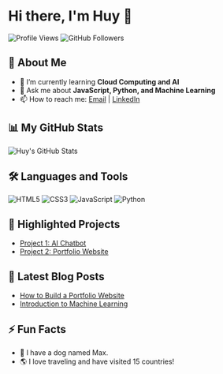
# Hi there, I'm Huy 👋

![Profile Views](https://komarev.com/ghpvc/?username=huyq84&color=blue)
![GitHub Followers](https://img.shields.io/github/followers/huyq84?style=social)

## 🚀 About Me
- 🌱 I’m currently learning **Cloud Computing and AI**
- 💬 Ask me about **JavaScript, Python, and Machine Learning**
- 📫 How to reach me: [Email](mailto:huyq84@example.com) | [LinkedIn](https://linkedin.com/in/huyq84)

## 📊 My GitHub Stats
![Huy's GitHub Stats](https://github-readme-stats.vercel.app/api?username=huyq84&show_icons=true&theme=radical)

## 🛠️ Languages and Tools
![HTML5](https://img.shields.io/badge/-HTML5-E34F26?logo=html5&logoColor=white&style=flat)
![CSS3](https://img.shields.io/badge/-CSS3-1572B6?logo=css3&logoColor=white&style=flat)
![JavaScript](https://img.shields.io/badge/-JavaScript-F7DF1E?logo=javascript&logoColor=black&style=flat)
![Python](https://img.shields.io/badge/-Python-3776AB?logo=python&logoColor=white&style=flat)

## 📂 Highlighted Projects
- [Project 1: AI Chatbot](https://github.com/huyq84/ai-chatbot)
- [Project 2: Portfolio Website](https://github.com/huyq84/portfolio-website)

## 📝 Latest Blog Posts
<!-- BLOG-POST-LIST:START -->
- [How to Build a Portfolio Website](https://huyq84.github.io/blog/portfolio-website)
- [Introduction to Machine Learning](https://huyq84.github.io/blog/machine-learning-intro)
<!-- BLOG-POST-LIST:END -->

## ⚡ Fun Facts
- 🐶 I have a dog named Max.
- 🌎 I love traveling and have visited 15 countries!
